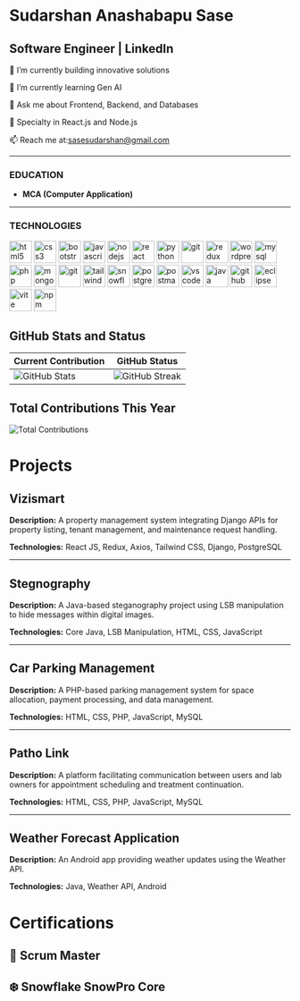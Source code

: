 # Sudarshan Anashabapu Sase

## Software Engineer  |   LinkedIn
  
🔭 I’m currently building innovative solutions

🌱 I’m currently learning Gen AI

💬 Ask me about Frontend, Backend, and Databases

🔧 Specialty in React.js and Node.js

📫 Reach me at:sasesudarshan@gmail.com 

---

### EDUCATION

- **MCA (Computer Application)**

---

### TECHNOLOGIES

<p align="left">
  <img src="https://cdn.jsdelivr.net/gh/devicons/devicon/icons/html5/html5-original.svg" height="40" width="40" alt="html5" />
  <img src="https://cdn.jsdelivr.net/gh/devicons/devicon/icons/css3/css3-original.svg" height="40" width="40" alt="css3" />
  <img src="https://cdn.jsdelivr.net/gh/devicons/devicon/icons/bootstrap/bootstrap-original.svg" height="40" width="40" alt="bootstrap" />
  <img src="https://cdn.jsdelivr.net/gh/devicons/devicon/icons/javascript/javascript-original.svg" height="40" width="40" alt="javascript" />
  <img src="https://cdn.jsdelivr.net/gh/devicons/devicon/icons/nodejs/nodejs-original.svg" height="40" width="40" alt="nodejs" />
  <img src="https://cdn.jsdelivr.net/gh/devicons/devicon/icons/react/react-original.svg" height="40" width="40" alt="react" />
  <img src="https://cdn.jsdelivr.net/gh/devicons/devicon/icons/python/python-original.svg" height="40" width="40" alt="python" />
  <img src="https://cdn.jsdelivr.net/gh/devicons/devicon/icons/git/git-original.svg" height="40" width="40" alt="git" />
  <img src="https://cdn.jsdelivr.net/gh/devicons/devicon/icons/redux/redux-original.svg" height="40" width="40" alt="redux" />
  <img src="https://cdn.jsdelivr.net/gh/devicons/devicon/icons/wordpress/wordpress-original.svg" height="40" width="40" alt="wordpress" />
  <img src="https://cdn.jsdelivr.net/gh/devicons/devicon/icons/mysql/mysql-original.svg" height="40" width="40" alt="mysql" />
  <img src="https://cdn.jsdelivr.net/gh/devicons/devicon/icons/php/php-original.svg" height="40" width="40" alt="php" />
  <img src="https://cdn.jsdelivr.net/gh/devicons/devicon/icons/mongodb/mongodb-original.svg" height="40" width="40" alt="mongodb" />
  <img src="https://cdn.jsdelivr.net/gh/devicons/devicon/icons/git/git-original.svg" height="40" width="40" alt="git" />
  <img src="https://www.vectorlogo.zone/logos/tailwindcss/tailwindcss-icon.svg" height="40" width="40" alt="tailwind" />
  <img src="https://www.vectorlogo.zone/logos/snowflake/snowflake-icon.svg" height="40" width="40" alt="snowflake" />
  <img src="https://cdn.jsdelivr.net/gh/devicons/devicon/icons/postgresql/postgresql-original.svg" height="40" width="40" alt="postgresql" />
  <img src="https://cdn.jsdelivr.net/gh/devicons/devicon/icons/postman/postman-original.svg" height="40" width="40" alt="postman" />
  <img src="https://cdn.jsdelivr.net/gh/devicons/devicon/icons/visualstudio/visualstudio-plain.svg" height="40" width="40" alt="vscode" />
  <img src="https://cdn.jsdelivr.net/gh/devicons/devicon/icons/java/java-original.svg" height="40" width="40" alt="java" />
  <img src="https://cdn.jsdelivr.net/gh/devicons/devicon/icons/github/github-original.svg" height="40" width="40" alt="github" />
  <img src="https://cdn.jsdelivr.net/gh/devicons/devicon/icons/eclipse/eclipse-original.svg" height="40" width="40" alt="eclipse" />
  <img src="https://cdn.jsdelivr.net/gh/devicons/devicon/icons/vitejs/vitejs-original.svg" height="40" width="40" alt="vite" />
  <img src="https://cdn.jsdelivr.net/gh/devicons/devicon/icons/npm/npm-original-wordmark.svg" height="40" width="40" alt="npm" />
</p>



## GitHub Stats and Status

| **Current Contribution** | **GitHub Status** |
|-------------------------|-------------------|
| ![GitHub Stats](https://github-readme-stats.vercel.app/api?username=SaseSudarshan&show_icons=true&count_private=true&hide_title=true) | ![GitHub Streak](https://github-readme-streak-stats.herokuapp.com/?user=SaseSudarshan&theme=dark) |

## Total Contributions This Year

![Total Contributions](https://github-readme-stats.vercel.app/api/top-langs/?username=SaseSudarshan&layout=compact&show_icons=true&hide_title=true)


# Projects

## Vizismart
**Description:** A property management system integrating Django APIs for property listing, tenant management, and maintenance request handling.

**Technologies:** React JS, Redux, Axios, Tailwind CSS, Django, PostgreSQL

---

## Stegnography
**Description:** A Java-based steganography project using LSB manipulation to hide messages within digital images.

**Technologies:** Core Java, LSB Manipulation, HTML, CSS, JavaScript

---

## Car Parking Management
**Description:** A PHP-based parking management system for space allocation, payment processing, and data management.

**Technologies:** HTML, CSS, PHP, JavaScript, MySQL

---

## Patho Link
**Description:** A platform facilitating communication between users and lab owners for appointment scheduling and treatment continuation.

**Technologies:** HTML, CSS, PHP, JavaScript, MySQL

---

## Weather Forecast Application
**Description:** An Android app providing weather updates using the Weather API.

**Technologies:** Java, Weather API, Android


# Certifications

## 🏅 Scrum Master  

## ❄️ Snowflake SnowPro Core  
